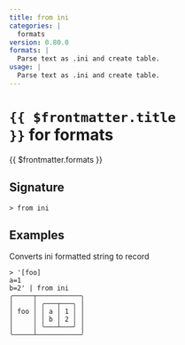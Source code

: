 ```yaml
---
title: from ini
categories: |
  formats
version: 0.80.0
formats: |
  Parse text as .ini and create table.
usage: |
  Parse text as .ini and create table.
---
```


# <code>{{ $frontmatter.title }}</code> for formats

<div class='command-title'>{{ $frontmatter.formats }}</div>

## Signature

```> from ini ```

## Examples

Converts ini formatted string to record
```shell
> '[foo]
a=1
b=2' | from ini
╭─────┬───────────╮
│     │ ╭───┬───╮ │
│ foo │ │ a │ 1 │ │
│     │ │ b │ 2 │ │
│     │ ╰───┴───╯ │
╰─────┴───────────╯
```
